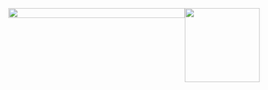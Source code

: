 <div style="display: flex; justify-content: center">
  <img width=100% src="https://capsule-render.vercel.app/api?type=waving&color=fcd2f8&height=120&section=header"/>
  <img src="https://pa1.aminoapps.com/5754/7f3a5736e7c933cd67528548d4179094b9cbc75f_hq.gif" style="width: 150px;">
</div>
